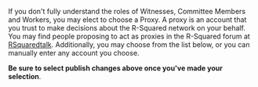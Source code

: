 If you don't fully understand the roles of Witnesses, Committee Members and Workers, you may elect to choose a Proxy. A proxy is an account that you trust to make decisions about the R-Squared network on your behalf. You may find people proposing to act as proxies in the R-Squared forum at [RSquaredtalk](https://rsquared.digital/index.php/board,75.0.html). Additionally, you may choose from the list below, or you can manually enter any account you choose.

**Be sure to select publish changes above once you've made your selection**.
